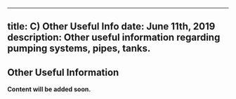 -----
title: C) Other Useful Info
date:  June 11th, 2019
description: Other useful information regarding pumping systems, pipes, tanks.
-----

## Other Useful Information


**Content will be added soon.**
